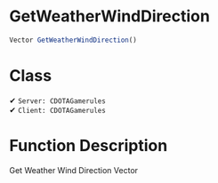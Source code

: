 # GetWeatherWindDirection
```js
Vector GetWeatherWindDirection()
```
# Class
✔ `Server: CDOTAGamerules`  
✔ `Client: CDOTAGamerules`  

# Function Description
Get Weather Wind Direction Vector
